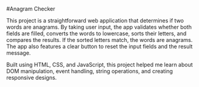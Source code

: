 #Anagram Checker

This project is a straightforward web application that determines if two words are anagrams. By taking user input, the app validates whether both fields are filled, converts the words to lowercase, sorts their letters, and compares the results. If the sorted letters match, the words are anagrams. The app also features a clear button to reset the input fields and the result message.

Built using HTML, CSS, and JavaScript, this project helped me learn about DOM manipulation, event handling, string operations, and creating responsive designs.
